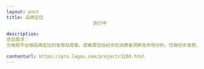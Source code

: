 ```yaml
---                
layout: post       
title: 品牌定位
                                执行中
           
description: 
项目需求：
为电商平台做品牌定位的发想及提案。提案需包括初步的消费者洞察及市场分析。仅做初步发想，不涉及数据收集或分析。
     
contenturl: https://pro.lagou.com/project/3280.html      
---                 
```

